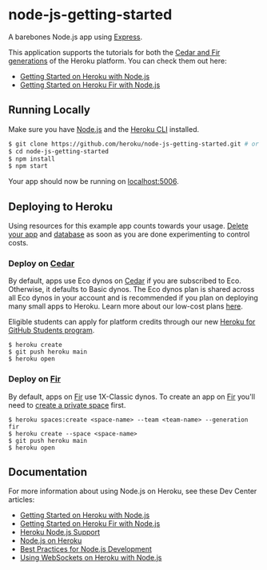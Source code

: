  
# node-js-getting-started

A barebones Node.js app using [Express](https://expressjs.com/).

This application supports the tutorials for both the [Cedar and Fir generations](https://devcenter.heroku.com/articles/generations) of the Heroku platform. You can check them out here:

* [Getting Started on Heroku with Node.js](https://devcenter.heroku.com/articles/getting-started-with-nodejs)
* [Getting Started on Heroku Fir with Node.js](https://devcenter.heroku.com/articles/getting-started-with-nodejs-fir)

## Running Locally

Make sure you have [Node.js](http://nodejs.org/) and the [Heroku CLI](https://cli.heroku.com/) installed.

```sh
$ git clone https://github.com/heroku/node-js-getting-started.git # or clone your own fork
$ cd node-js-getting-started
$ npm install
$ npm start
```

Your app should now be running on [localhost:5006](http://localhost:5006/).

## Deploying to Heroku

Using resources for this example app counts towards your usage. [Delete your app](https://devcenter.heroku.com/articles/heroku-cli-commands#heroku-apps-destroy) and [database](https://devcenter.heroku.com/articles/heroku-postgresql#removing-the-add-on) as soon as you are done experimenting to control costs.

### Deploy on [Cedar][cedar]

By default, apps use Eco dynos on [Cedar][cedar] if you are subscribed to Eco. Otherwise, it defaults to Basic dynos. The 
Eco dynos plan is shared across all Eco dynos in your account and is recommended if you plan on deploying many small apps 
to Heroku. Learn more about our low-cost plans [here](https://blog.heroku.com/new-low-cost-plans).

Eligible students can apply for platform credits through our new [Heroku for GitHub Students program](https://blog.heroku.com/github-student-developer-program).

```
$ heroku create
$ git push heroku main
$ heroku open
```

### Deploy on [Fir][fir]

By default, apps on [Fir][fir] use 1X-Classic dynos. To create an app on [Fir][fir] you'll need to 
[create a private space](https://devcenter.heroku.com/articles/working-with-private-spaces#create-a-private-space)
first.

```
$ heroku spaces:create <space-name> --team <team-name> --generation fir
$ heroku create --space <space-name>
$ git push heroku main
$ heroku open
```

## Documentation

For more information about using Node.js on Heroku, see these Dev Center articles:

- [Getting Started on Heroku with Node.js](https://devcenter.heroku.com/articles/getting-started-with-nodejs)
- [Getting Started on Heroku Fir with Node.js](https://devcenter.heroku.com/articles/getting-started-with-nodejs-fir)
- [Heroku Node.js Support](https://devcenter.heroku.com/articles/nodejs-support)
- [Node.js on Heroku](https://devcenter.heroku.com/categories/nodejs)
- [Best Practices for Node.js Development](https://devcenter.heroku.com/articles/node-best-practices)
- [Using WebSockets on Heroku with Node.js](https://devcenter.heroku.com/articles/node-websockets)

[cedar]: https://devcenter.heroku.com/articles/generations#cedar
[fir]: https://devcenter.heroku.com/articles/generations#fir
